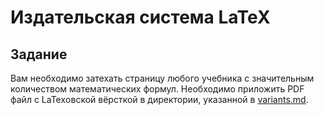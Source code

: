 # Издательская система LaTeX

## Задание

Вам необходимо затехать страницу любого учебника с значительным количеством математических формул. Необходимо приложить PDF файл с LaTexовской вёрсткой в директории, указанной в [variants.md](variants.md).
